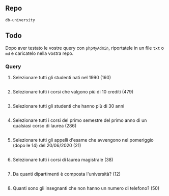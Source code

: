 ## Repo
`db-university`

## Todo
Dopo aver testato le vostre query con `phpMyAdmin`, riportatele in un file `txt` o `md` e caricatelo nella vostra repo.

### Query
1. Selezionare tutti gli studenti nati nel 1990 (160)
```sql

```

2. Selezionare tutti i corsi che valgono più di 10 crediti (479)
```sql

```

3. Selezionare tutti gli studenti che hanno più di 30 anni
```sql

```

4. Selezionare tutti i corsi del primo semestre del primo anno di un qualsiasi corso di laurea (286)
```sql

```

5. Selezionare tutti gli appelli d'esame che avvengono nel pomeriggio (dopo le 14) del 20/06/2020 (21)
```sql

```

6. Selezionare tutti i corsi di laurea magistrale (38)
```sql

```

7. Da quanti dipartimenti è composta l'università? (12)
```sql

```

8. Quanti sono gli insegnanti che non hanno un numero di telefono? (50)
```sql

```
